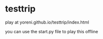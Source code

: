# testtrip

play at yoreni.github.io/testtrip/index.html

you can use the start.py file to play this offline
